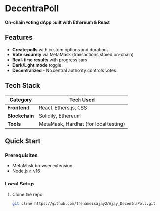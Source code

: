 # DecentraPoll
**On-chain voting dApp built with Ethereum & React**

## Features
- **Create polls** with custom options and durations
- **Vote securely** via MetaMask (transactions stored on-chain)
- **Real-time results** with progress bars
- **Dark/Light mode** toggle
- **Decentralized** - No central authority controls votes

## Tech Stack
| Category       | Tech Used |  
|----------------|-----------|  
| **Frontend**   | React, Ethers.js, CSS |  
| **Blockchain** | Solidity, Ethereum |  
| **Tools**      | MetaMask, Hardhat (for local testing) | 

## Quick Start

### Prerequisites
- MetaMask browser extension  
- Node.js ≥ v16

### Local Setup  
1. Clone the repo:  
   ```bash  
   git clone https://github.com/thenameisajay2/Ajay_DecentraPoll.git 
